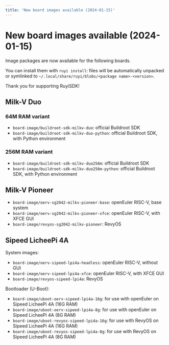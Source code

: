 ```yaml
---
title: 'New board images available (2024-01-15)'
---
```


# New board images available (2024-01-15)

Image packages are now available for the following boards.

You can install them with `ruyi install`: files will be automatically
unpacked or symlinked to `~/.local/share/ruyi/blobs/<package name>-<version>`.

Thank you for supporting RuyiSDK!

## Milk-V Duo

### 64M RAM variant

* `board-image/buildroot-sdk-milkv-duo`: official Buildroot SDK
* `board-image/buildroot-sdk-milkv-duo-python`: official Buildroot SDK, with Python environment

### 256M RAM variant

* `board-image/buildroot-sdk-milkv-duo256m`: official Buildroot SDK
* `board-image/buildroot-sdk-milkv-duo256m-python`: official Buildroot SDK, with Python environment

## Milk-V Pioneer

* `board-image/oerv-sg2042-milkv-pioneer-base`: openEuler RISC-V, base system
* `board-image/oerv-sg2042-milkv-pioneer-xfce`: openEuler RISC-V, with XFCE GUI
* `board-image/revyos-sg2042-milkv-pioneer`: RevyOS

## Sipeed LicheePi 4A

System images:

* `board-image/oerv-sipeed-lpi4a-headless`: openEuler RISC-V, without GUI
* `board-image/oerv-sipeed-lpi4a-xfce`: openEuler RISC-V, with XFCE GUI
* `board-image/revyos-sipeed-lpi4a`: RevyOS

Bootloader (U-Boot):

* `board-image/uboot-oerv-sipeed-lpi4a-16g`: for use with openEuler on Sipeed LicheePi 4A (16G RAM)
* `board-image/uboot-oerv-sipeed-lpi4a-8g`: for use with openEuler on Sipeed LicheePi 4A (8G RAM)
* `board-image/uboot-revyos-sipeed-lpi4a-16g`: for use with RevyOS on Sipeed LicheePi 4A (16G RAM)
* `board-image/uboot-revyos-sipeed-lpi4a-8g`: for use with RevyOS on Sipeed LicheePi 4A (8G RAM)
